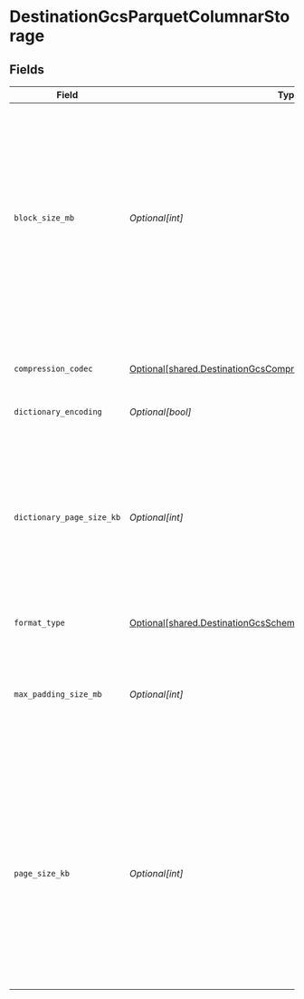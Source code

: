 # DestinationGcsParquetColumnarStorage


## Fields

| Field                                                                                                                                                                                                                          | Type                                                                                                                                                                                                                           | Required                                                                                                                                                                                                                       | Description                                                                                                                                                                                                                    | Example                                                                                                                                                                                                                        |
| ------------------------------------------------------------------------------------------------------------------------------------------------------------------------------------------------------------------------------ | ------------------------------------------------------------------------------------------------------------------------------------------------------------------------------------------------------------------------------ | ------------------------------------------------------------------------------------------------------------------------------------------------------------------------------------------------------------------------------ | ------------------------------------------------------------------------------------------------------------------------------------------------------------------------------------------------------------------------------ | ------------------------------------------------------------------------------------------------------------------------------------------------------------------------------------------------------------------------------ |
| `block_size_mb`                                                                                                                                                                                                                | *Optional[int]*                                                                                                                                                                                                                | :heavy_minus_sign:                                                                                                                                                                                                             | This is the size of a row group being buffered in memory. It limits the memory usage when writing. Larger values will improve the IO when reading, but consume more memory when writing. Default: 128 MB.                      | 128                                                                                                                                                                                                                            |
| `compression_codec`                                                                                                                                                                                                            | [Optional[shared.DestinationGcsCompressionCodec]](../../models/shared/destinationgcscompressioncodec.md)                                                                                                                       | :heavy_minus_sign:                                                                                                                                                                                                             | The compression algorithm used to compress data pages.                                                                                                                                                                         |                                                                                                                                                                                                                                |
| `dictionary_encoding`                                                                                                                                                                                                          | *Optional[bool]*                                                                                                                                                                                                               | :heavy_minus_sign:                                                                                                                                                                                                             | Default: true.                                                                                                                                                                                                                 |                                                                                                                                                                                                                                |
| `dictionary_page_size_kb`                                                                                                                                                                                                      | *Optional[int]*                                                                                                                                                                                                                | :heavy_minus_sign:                                                                                                                                                                                                             | There is one dictionary page per column per row group when dictionary encoding is used. The dictionary page size works like the page size but for dictionary. Default: 1024 KB.                                                | 1024                                                                                                                                                                                                                           |
| `format_type`                                                                                                                                                                                                                  | [Optional[shared.DestinationGcsSchemasFormatOutputFormatFormatType]](../../models/shared/destinationgcsschemasformatoutputformatformattype.md)                                                                                 | :heavy_minus_sign:                                                                                                                                                                                                             | N/A                                                                                                                                                                                                                            |                                                                                                                                                                                                                                |
| `max_padding_size_mb`                                                                                                                                                                                                          | *Optional[int]*                                                                                                                                                                                                                | :heavy_minus_sign:                                                                                                                                                                                                             | Maximum size allowed as padding to align row groups. This is also the minimum size of a row group. Default: 8 MB.                                                                                                              | 8                                                                                                                                                                                                                              |
| `page_size_kb`                                                                                                                                                                                                                 | *Optional[int]*                                                                                                                                                                                                                | :heavy_minus_sign:                                                                                                                                                                                                             | The page size is for compression. A block is composed of pages. A page is the smallest unit that must be read fully to access a single record. If this value is too small, the compression will deteriorate. Default: 1024 KB. | 1024                                                                                                                                                                                                                           |